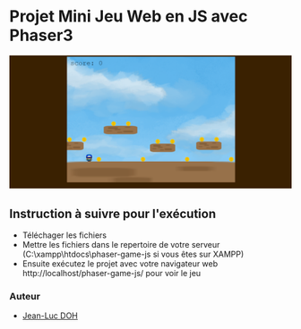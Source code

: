 # Projet Mini Jeu Web en JS avec Phaser3

![Screenshot](screenshot.png)

## Instruction à suivre pour l'exécution

-   Téléchager les fichiers
-   Mettre les fichiers dans le repertoire de votre serveur (C:\xampp\htdocs\phaser-game-js si vous êtes sur XAMPP)
-   Ensuite exécutez le projet avec votre navigateur web http://localhost/phaser-game-js/ pour voir le jeu

### Auteur
-   [Jean-Luc DOH](https://www.youtube.com/@freehzaix)